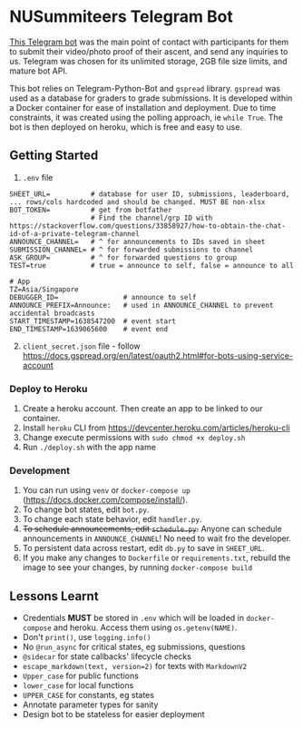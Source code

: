 # NUSummiteers Telegram Bot
[This Telegram bot](https://t.me/nusummiteers_bot) was the main point of contact with participants for them to submit their video/photo proof of their ascent, and send any inquiries to us. Telegram was chosen for its unlimited storage, 2GB file size limits, and mature bot API.

This bot relies on Telegram-Python-Bot and `gspread` library. `gspread` was used as a database for graders to grade submissions. It is developed within a Docker container for ease of installation and deployment. Due to time constraints, it was created using the polling approach, ie `while True`. The bot is then deployed on heroku, which is free and easy to use.

## Getting Started
1. `.env` file
```dotenv
SHEET_URL=          # database for user ID, submissions, leaderboard, ... rows/cols hardcoded and should be changed. MUST BE non-xlsx
BOT_TOKEN=          # get from botfather
                    # Find the channel/grp ID with https://stackoverflow.com/questions/33858927/how-to-obtain-the-chat-id-of-a-private-telegram-channel
ANNOUNCE_CHANNEL=   # ^ for announcements to IDs saved in sheet
SUBMISSION_CHANNEL= # ^ for forwarded submissions to channel
ASK_GROUP=          # ^ for forwarded questions to group
TEST=true           # true = announce to self, false = announce to all

# App
TZ=Asia/Singapore
DEBUGGER_ID=                # announce to self
ANNOUNCE_PREFIX=Announce:   # used in ANNOUNCE_CHANNEL to prevent accidental broadcasts
START_TIMESTAMP=1638547200  # event start
END_TIMESTAMP=1639065600    # event end
```

2. `client_secret.json` file - follow https://docs.gspread.org/en/latest/oauth2.html#for-bots-using-service-account

### Deploy to Heroku
1. Create a heroku account. Then create an app to be linked to our container.
2. Install `heroku` CLI from https://devcenter.heroku.com/articles/heroku-cli
3. Change execute permissions with `sudo chmod +x deploy.sh`
4. Run `./deploy.sh` with the app name

### Development
1. You can run using `venv` or `docker-compose up` (https://docs.docker.com/compose/install/).
2. To change bot states, edit `bot.py`.
3. To change each state behavior, edit `handler.py`.
4. ~~To schedule announcements, edit `schedule.py`.~~ Anyone can schedule announcements in `ANNOUNCE_CHANNEL`! No need to wait fro the developer.
5. To persistent data across restart, edit `db.py` to save in `SHEET_URL`.
6. If you make any changes to `Dockerfile` or `requirements.txt`, rebuild the image to see your changes, by running `docker-compose build`

## Lessons Learnt
- Credentials **MUST** be stored in `.env` which will be loaded in `docker-compose` and heroku. Access them using `os.getenv(NAME)`.
- Don't `print()`, use `logging.info()`
- No `@run_async` for critical states, eg submissions, questions
- `@sidecar` for state callbacks' lifecycle checks
- `escape_markdown(text, version=2)` for texts with `MarkdownV2`
- `Upper_case` for public functions
- `lower_case` for local functions
- `UPPER_CASE` for constants, eg states
- Annotate parameter types for sanity
- Design bot to be stateless for easier deployment
